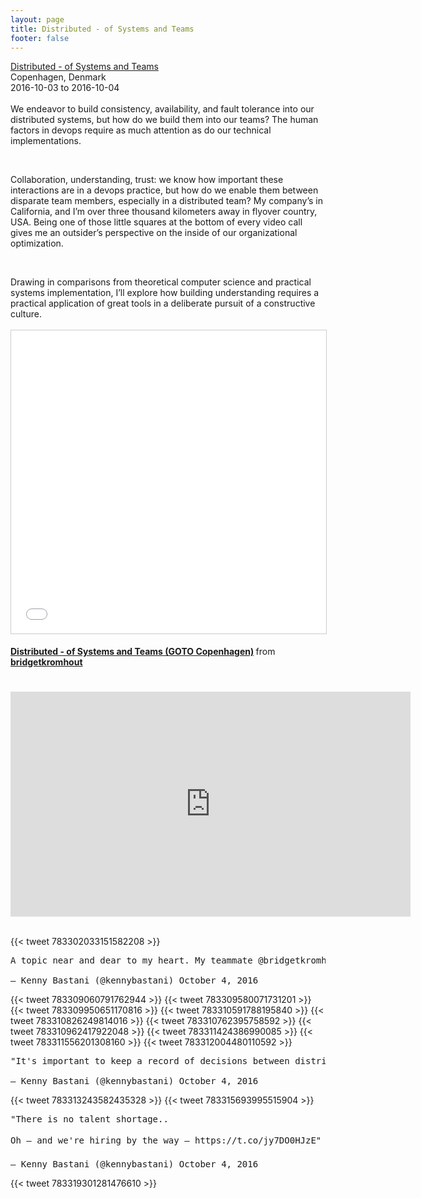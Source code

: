 ```yaml
---
layout: page
title: Distributed - of Systems and Teams
footer: false
---
```


<div class="views-field views-field-nothing">        <span class="field-content views-field-field-details"><a href="https://gotocon.com/cph-2016/presentations/show_talk.jsp?oid=7773">Distributed - of Systems and Teams</a><br>Copenhagen, Denmark<br><span class="date-display-start">2016-10-03</span> to <span class="date-display-end">2016-10-04</span></span></div>

<br>
We endeavor to build consistency, availability, and fault tolerance into our distributed systems, but how do we build them into our teams? The human factors in devops require as much attention as do our technical implementations.
<p>
<br>

Collaboration, understanding, trust: we know how important these interactions are in a devops practice, but how do we enable them between disparate team members, especially in a distributed team? My company’s in California, and I’m over three thousand kilometers away in flyover country, USA. Being one of those little squares at the bottom of every video call gives me an outsider’s perspective on the inside of our organizational optimization.

<br>
<p>
Drawing in comparisons from theoretical computer science and practical systems implementation, I’ll explore how building understanding requires a practical application of great tools in a deliberate pursuit of a constructive culture.

<br>
<br>
<iframe src="//www.slideshare.net/slideshow/embed_code/key/BKqXpsXrvBDPsY" width="595" height="485" frameborder="0" marginwidth="0" marginheight="0" scrolling="no" style="border:1px solid #CCC; border-width:1px; margin-bottom:5px; max-width: 100%;" allowfullscreen> </iframe> <div style="margin-bottom:5px"> <strong> <a href="//www.slideshare.net/bridgetkromhout/distributed-of-systems-and-teams-goto-copenhagen" title="Distributed - of Systems and Teams (GOTO Copenhagen)" target="_blank">Distributed - of Systems and Teams (GOTO Copenhagen)</a> </strong> from <strong><a target="_blank" href="//www.slideshare.net/bridgetkromhout">bridgetkromhout</a></strong> </div>

<br>
<br>
<iframe width="640" height="360" src="https://www.youtube.com/embed/qCoR4M9Xrfc" frameborder="0" allowfullscreen></iframe>
<br>
<br>


{{< tweet 783302033151582208 >}}
<pre>
A topic near and dear to my heart. My teammate @bridgetkromhout presenting on distributed teams #gotocph pic.twitter.com/OfAZBKipWw

— Kenny Bastani (@kennybastani) October 4, 2016
</pre>
{{< tweet 783309060791762944 >}}
{{< tweet 783309580071731201 >}}
{{< tweet 783309950651170816 >}}
{{< tweet 783310591788195840 >}}
{{< tweet 783310826249814016 >}}
{{< tweet 783310762395758592 >}}
{{< tweet 783310962417922048 >}}
{{< tweet 783311424386990085 >}}
{{< tweet 783311556201308160 >}}
{{< tweet 783312004480110592 >}}
<pre>
"It's important to keep a record of decisions between distributed team members" @bridgetkromhout @caseywest #gotocph pic.twitter.com/xxPATaKHPs

— Kenny Bastani (@kennybastani) October 4, 2016
</pre>

{{< tweet 783313243582435328 >}}
{{< tweet 783315693995515904 >}}
<pre>
"There is no talent shortage..

Oh – and we're hiring by the way – https://t.co/jy7DO0HJzE" 👍@bridgetkromhout #gotocph pic.twitter.com/PTDpSTAlza

— Kenny Bastani (@kennybastani) October 4, 2016
</pre>

{{< tweet 783319301281476610 >}}
